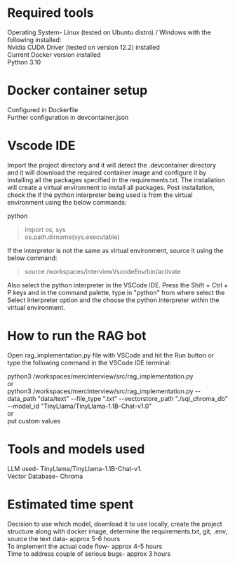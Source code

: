 <!-- https://github.com/AngshumanChakraborty/RAG_LLM_Langchain_ChromaDB.git -->

# Required tools
Operating System- Linux (tested on Ubuntu distro) / Windows with the following installed:  
Nvidia CUDA Driver (tested on version 12.2) installed  
Current Docker version installed  
Python 3.10


# Docker container setup
Configured in Dockerfile  
Further configuration in devcontainer.json


# Vscode IDE
Import the project directory and it will detect the .devcontainer directory and it will download the required container image and configure it by installing all the packages specified in the requirements.txt. The installation will create a virtual environment to install all packages. Post installation, check the if the python interpreter being used is from the virtual environment using the below commands:

python
> import os, sys  
> os.path.dirname(sys.executable)

If the interpretor is not the same as virtual environment, source it using the below command:  

> source /workspaces/interviewVscodeEnv/bin/activate  

Also select the python interpreter in the VSCode IDE. Press the Shift + Ctrl + P keys and in the command palette, type in "python" from where select the Select Interpreter option and the choose the python interpreter within the virtual environment.

# How to run the RAG bot
Open rag_implementation.py file with VSCode and hit the Run button or type the following command in the VSCode IDE terminal:

python3 /workspaces/mercInterview/src/rag_implementation.py  
or  
python3 /workspaces/mercInterview/src/rag_implementation.py --data_path "data/text" --file_type ".txt" --vectorstore_path "./sql_chroma_db" --model_id "TinyLlama/TinyLlama-1.1B-Chat-v1.0"  
or  
put custom values

# Tools and models used

LLM used- TinyLlama/TinyLlama-1.1B-Chat-v1.  
Vector Database- Chroma

# Estimated time spent

Decision to use which model, download it to use locally, create the project structure along with docker image, determine the requirements.txt, git, .env, source the text data- approx 5-6 hours  
To implement the actual code flow- approx 4-5 hours  
Time to address couple of serious bugs- approx 3 hours

